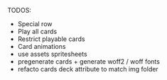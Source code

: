 TODOS:
- Special row
- Play all cards
- Restrict playable cards
- Card animations
- use assets spritesheets
- pregenerate cards + generate woff2 / woff fonts
- refacto cards deck attribute to match img folder
